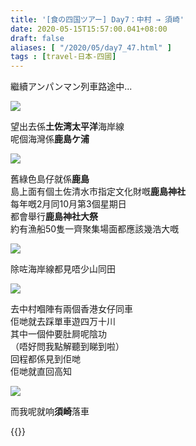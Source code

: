 ```yaml
---
title: '[食の四国ツアー] Day7：中村 → 須崎'
date: 2020-05-15T15:57:00.041+08:00
draft: false
aliases: [ "/2020/05/day7_47.html" ]
tags : [travel-日本-四國]
---
```


繼續アンパンマン列車路途中...  

![](/images/shikoku7l.jpg)

望出去係**土佐湾太平洋**海岸線  
呢個海灣係**鹿島ケ浦**

![](/images/shikoku7l1.jpg)

舊綠色島仔就係**鹿島**  
島上面有個土佐清水市指定文化財嘅**鹿島神社**  
每年嘅2月同10月第3個星期日  
都會舉行**鹿島神社大祭**  
約有漁船50隻一齊聚集場面都應該幾浩大嘅

![](/images/shikoku7l2.jpg)

除咗海岸線都見唔少山同田

![](/images/shikoku7l3.jpg)

去中村嗰陣有兩個香港女仔同車  
佢哋就去踩單車遊四万十川  
其中一個仲要肚屙呢陰功  
（唔好問我點解聽到睇到啦）  
回程都係見到佢哋  
佢哋就直回高知

![](/images/shikoku7l4.jpg)

而我呢就响**須崎**落車

  
  
{{<shikoku>}}
